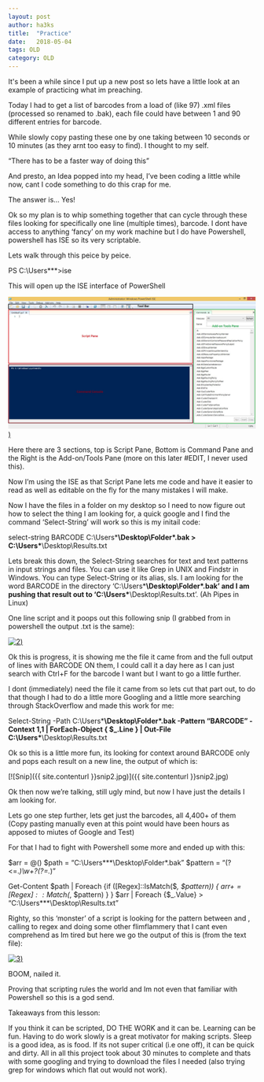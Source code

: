 ```yaml
---
layout: post
author: ha3ks
title:  "Practice"
date:   2018-05-04
tags: OLD
category: OLD
---
```


It's been a while since I put up a new post so lets have a little look at an example of practicing what im preaching.

Today I had to get a list of barcodes from a load of (like 97) .xml files (processed so renamed to .bak), each file could have between 1 and 90 different entries for barcode.
<!--more-->

While slowly copy pasting these one by one taking between 10 seconds or 10 minutes (as they arnt too easy to find). I thought to my self.

“There has to be a faster way of doing this”

And presto, an Idea popped into my head, I’ve been coding a little while now, cant I code something to do this crap for me.

The answer is… Yes!

Ok so my plan is to whip something together that can cycle through these files looking for specifically one line (multiple times), barcode. I dont have access to anything ‘fancy’ on my work machine but I do have Powershell, powershell has ISE so its very scriptable.

Lets walk through this peice by peice.

PS C:\Users\***>ise

This will open up the ISE interface of PowerShell

[![1](/assets/blog/content/ise.jpg))](/assets/blog/content/ise.jpg)

Here there are 3 sections, top is Script Pane, Bottom is Command Pane and the Right is the Add-on/Tools Pane (more on this later #EDIT, I never used this).

Now I’m using the ISE as that Script Pane lets me code and have it easier to read as well as editable on the fly for the many mistakes I will make.

Now I have the files in a folder on my desktop so I need to now figure out how to select the thing I am looking for, a quick google and I find the command ‘Select-String’ will work so this is my initail code:

select-string BARCODE C:\Users\***\Desktop\Folder\*.bak > C:\Users\***\Desktop\Results.txt

Lets break this down, the Select-String searches for text and text patterns in input strings and files. You can use it like Grep in UNIX and Findstr in Windows. You can type Select-String or its alias, sls. I am looking for the word BARCODE in the directory ‘C:\Users\***\Desktop\Folder\*.bak’ and I am pushing that result out to ‘C:\Users\***\Desktop\Results.txt’.  (Ah Pipes in Linux)

One line script and it poops out this following snip (I grabbed from in powershell the output .txt is the same):

[![2](/assets/blog/content/output.jpg))](/assets/blog/content/output.jpg)

Ok this is progress, it is showing me the file it came from and the full output of lines with BARCODE ON them, I could call it a day here as I can just search with Ctrl+F for the barcode I want but I want to go a little further.

I dont (immediately) need the file it came from so lets cut that part out, to do that though I had to do a little more Googling and a little more searching through StackOverflow and made this work for me:

Select-String -Path C:\Users\***\Desktop\Folder\*.bak -Pattern “BARCODE” -Context 1,1 |
ForEach-Object {
$_.Line
} | Out-File C:\Users\***\Desktop\Results.txt

Ok so this is a little more fun, its looking for context around BARCODE only and pops each result on a new line, the output of which is:

[![Snip]({{ site.contenturl }}snip2.jpg)]({{ site.contenturl }}snip2.jpg)

Ok then now we’re talking, still ugly mind, but now I have just the details I am looking for.

Lets go one step further, lets get just the barcodes, all 4,400+ of them (Copy pasting manually even at this point would have been hours as apposed to miutes of Google and Test)

For that I had to fight with Powershell some more and ended up with this:

$arr = @()
$path = “C:\Users\***\Desktop\Folder\*.bak”
$pattern = “(?<=.*<BARCODE>)\w+?(?=</BARCODE>.*)”

Get-Content $path | Foreach {if ([Regex]::IsMatch($_, $pattern)) {
$arr += [Regex]::Match($_, $pattern)
}
}
$arr | Foreach {$_.Value} > “C:\Users\***\Desktop\Results.txt”

Righty, so this ‘monster’ of a script is looking for the pattern between <BARCODE> and </BARCODE>, calling to regex and doing some other flimflammery that I cant even comprehend as Im tired but here we go the output of this is (from the text file):

[![3](/assets/blog/content/results.jpg))](/assets/blog/content/results.jpg)

BOOM, nailed it.

Proving that scripting rules the world and Im not even that familiar with Powershell so this is a god send.

Takeaways from this lesson:

If you think it can be scripted, DO THE WORK and it can be.
Learning can be fun.
Having to do work slowly is a great motivator for making scripts.
Sleep is a good idea, as is food.
If its not super critical (i.e one off), it can be quick and dirty.
All in all this project took about 30 minutes to complete and thats with some googling and trying to download the files I needed (also trying grep for windows which flat out would not work).